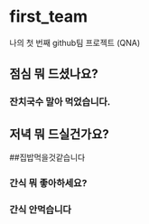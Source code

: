 # first_team
나의 첫 번째 github팀 프로젝트 (QNA)
## 점심 뭐 드셨나요?
### 잔치국수 말아 먹었습니다.
## 저녁 뭐 드실건가요?
##집밥먹을것같습니다
### 간식 뭐 좋아하세요?
### 간식 안먹습니다
